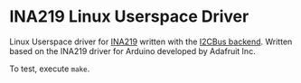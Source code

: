# INA219 Linux Userspace Driver

Linux Userspace driver for [INA219](https://www.ti.com/lit/ds/symlink/ina219.pdf) written with the [I2CBus backend](https://github.com/SPACE-HAUC/i2cbus). Written based on the INA219 driver for Arduino developed by Adafruit Inc.

To test, execute `make`.